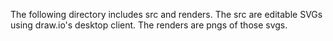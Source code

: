 The following directory includes src and renders.  The src are editable SVGs using draw.io's desktop client.
The renders are pngs of those svgs.
